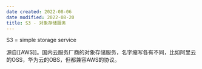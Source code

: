 ```yaml
---
date created: 2022-08-06
date modified: 2022-08-20
title: S3 - 对象存储服务
---
```


S3 = simple storage service

源自[[AWS]]。国内云服务厂商的对象存储服务，名字缩写各有不同，比如阿里云的OSS，华为云的OBS，但都兼容AWS的协议。
